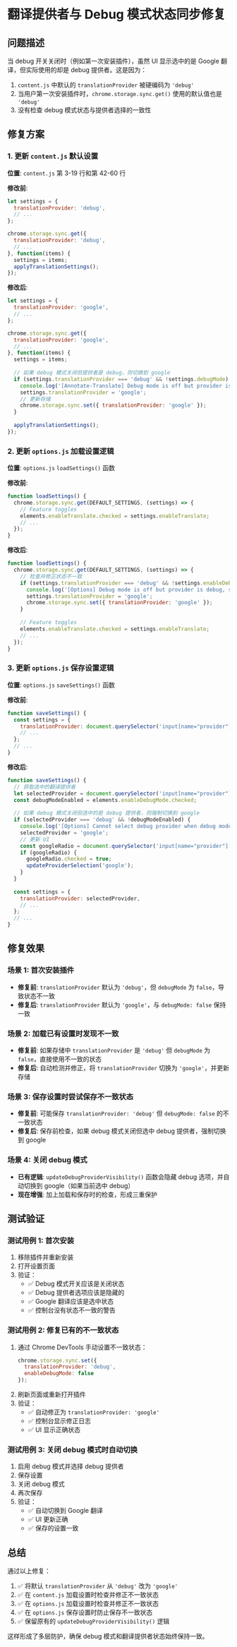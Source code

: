 # 翻译提供者与 Debug 模式状态同步修复

## 问题描述

当 debug 开关关闭时（例如第一次安装插件），虽然 UI 显示选中的是 Google 翻译，但实际使用的却是 debug 提供者。这是因为：

1. `content.js` 中默认的 `translationProvider` 被硬编码为 `'debug'`
2. 当用户第一次安装插件时，`chrome.storage.sync.get()` 使用的默认值也是 `'debug'`
3. 没有检查 debug 模式状态与提供者选择的一致性

## 修复方案

### 1. 更新 `content.js` 默认设置

**位置**: `content.js` 第 3-19 行和第 42-60 行

**修改前**:
```javascript
let settings = {
  translationProvider: 'debug',
  // ...
};

chrome.storage.sync.get({
  translationProvider: 'debug',
  // ...
}, function(items) {
  settings = items;
  applyTranslationSettings();
});
```

**修改后**:
```javascript
let settings = {
  translationProvider: 'google',
  // ...
};

chrome.storage.sync.get({
  translationProvider: 'google',
  // ...
}, function(items) {
  settings = items;
  
  // 如果 debug 模式关闭但提供者是 debug，则切换到 google
  if (settings.translationProvider === 'debug' && !settings.debugMode) {
    console.log('[Annotate-Translate] Debug mode is off but provider is debug, switching to google');
    settings.translationProvider = 'google';
    // 更新存储
    chrome.storage.sync.set({ translationProvider: 'google' });
  }
  
  applyTranslationSettings();
});
```

### 2. 更新 `options.js` 加载设置逻辑

**位置**: `options.js` `loadSettings()` 函数

**修改前**:
```javascript
function loadSettings() {
  chrome.storage.sync.get(DEFAULT_SETTINGS, (settings) => {
    // Feature toggles
    elements.enableTranslate.checked = settings.enableTranslate;
    // ...
  });
}
```

**修改后**:
```javascript
function loadSettings() {
  chrome.storage.sync.get(DEFAULT_SETTINGS, (settings) => {
    // 检查并修正状态不一致
    if (settings.translationProvider === 'debug' && !settings.enableDebugMode) {
      console.log('[Options] Debug mode is off but provider is debug, switching to google');
      settings.translationProvider = 'google';
      chrome.storage.sync.set({ translationProvider: 'google' });
    }
    
    // Feature toggles
    elements.enableTranslate.checked = settings.enableTranslate;
    // ...
  });
}
```

### 3. 更新 `options.js` 保存设置逻辑

**位置**: `options.js` `saveSettings()` 函数

**修改前**:
```javascript
function saveSettings() {
  const settings = {
    translationProvider: document.querySelector('input[name="provider"]:checked').value,
    // ...
  };
  // ...
}
```

**修改后**:
```javascript
function saveSettings() {
  // 获取选中的翻译提供者
  let selectedProvider = document.querySelector('input[name="provider"]:checked').value;
  const debugModeEnabled = elements.enableDebugMode.checked;
  
  // 如果 debug 模式关闭但选中的是 debug 提供者，则强制切换到 google
  if (selectedProvider === 'debug' && !debugModeEnabled) {
    console.log('[Options] Cannot select debug provider when debug mode is off, switching to google');
    selectedProvider = 'google';
    // 更新 UI
    const googleRadio = document.querySelector('input[name="provider"][value="google"]');
    if (googleRadio) {
      googleRadio.checked = true;
      updateProviderSelection('google');
    }
  }
  
  const settings = {
    translationProvider: selectedProvider,
    // ...
  };
  // ...
}
```

## 修复效果

### 场景 1: 首次安装插件
- **修复前**: `translationProvider` 默认为 `'debug'`，但 `debugMode` 为 `false`，导致状态不一致
- **修复后**: `translationProvider` 默认为 `'google'`，与 `debugMode: false` 保持一致

### 场景 2: 加载已有设置时发现不一致
- **修复前**: 如果存储中 `translationProvider` 是 `'debug'` 但 `debugMode` 为 `false`，直接使用不一致的状态
- **修复后**: 自动检测并修正，将 `translationProvider` 切换为 `'google'`，并更新存储

### 场景 3: 保存设置时尝试保存不一致状态
- **修复前**: 可能保存 `translationProvider: 'debug'` 但 `debugMode: false` 的不一致状态
- **修复后**: 保存前检查，如果 debug 模式关闭但选中 debug 提供者，强制切换到 google

### 场景 4: 关闭 debug 模式
- **已有逻辑**: `updateDebugProviderVisibility()` 函数会隐藏 debug 选项，并自动切换到 google（如果当前选中 debug）
- **现在增强**: 加上加载和保存时的检查，形成三重保护

## 测试验证

### 测试用例 1: 首次安装
1. 移除插件并重新安装
2. 打开设置页面
3. 验证：
   - ✅ Debug 模式开关应该是关闭状态
   - ✅ Debug 提供者选项应该是隐藏的
   - ✅ Google 翻译应该是选中状态
   - ✅ 控制台没有状态不一致的警告

### 测试用例 2: 修复已有的不一致状态
1. 通过 Chrome DevTools 手动设置不一致状态：
   ```javascript
   chrome.storage.sync.set({
     translationProvider: 'debug',
     enableDebugMode: false
   });
   ```
2. 刷新页面或重新打开插件
3. 验证：
   - ✅ 自动修正为 `translationProvider: 'google'`
   - ✅ 控制台显示修正日志
   - ✅ UI 显示正确状态

### 测试用例 3: 关闭 debug 模式时自动切换
1. 启用 debug 模式并选择 debug 提供者
2. 保存设置
3. 关闭 debug 模式
4. 再次保存
5. 验证：
   - ✅ 自动切换到 Google 翻译
   - ✅ UI 更新正确
   - ✅ 保存的设置一致

## 总结

通过以上修复：
1. ✅ 将默认 `translationProvider` 从 `'debug'` 改为 `'google'`
2. ✅ 在 `content.js` 加载设置时检查并修正不一致状态
3. ✅ 在 `options.js` 加载设置时检查并修正不一致状态
4. ✅ 在 `options.js` 保存设置时防止保存不一致状态
5. ✅ 保留原有的 `updateDebugProviderVisibility()` 逻辑

这样形成了多层防护，确保 debug 模式和翻译提供者状态始终保持一致。
